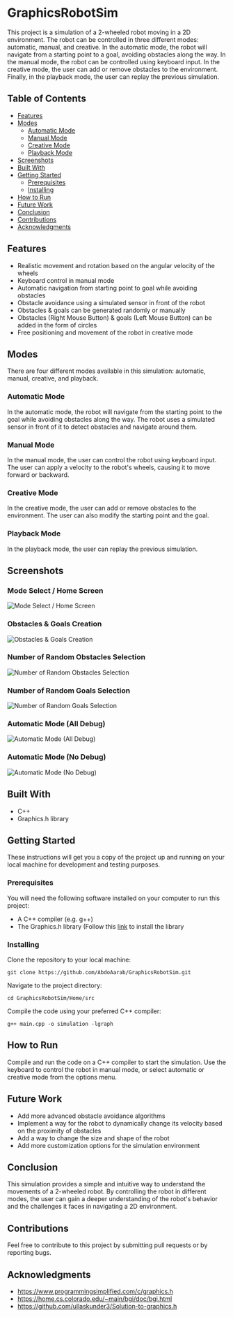# GraphicsRobotSim

This project is a simulation of a 2-wheeled robot moving in a 2D environment. The robot can be controlled in three different modes: automatic, manual, and creative. In the automatic mode, the robot will navigate from a starting point to a goal, avoiding obstacles along the way. In the manual mode, the robot can be controlled using keyboard input. In the creative mode, the user can add or remove obstacles to the environment. Finally, in the playback mode, the user can replay the previous simulation.

## Table of Contents
- [Features](#features)
- [Modes](#modes)
  - [Automatic Mode](#automatic-mode)
  - [Manual Mode](#manual-mode)
  - [Creative Mode](#creative-mode)
  - [Playback Mode](#playback-mode)
- [Screenshots](#screenshots)
- [Built With](#built-with)
- [Getting Started](#getting-started)
  - [Prerequisites](#prerequisites)
  - [Installing](#installing)
- [How to Run](#how-to-run)
- [Future Work](#future-work)
- [Conclusion](#conclusion)
- [Contributions](#contributions)
- [Acknowledgments](#acknowledgments)

## Features

- Realistic movement and rotation based on the angular velocity of the wheels
- Keyboard control in manual mode
- Automatic navigation from starting point to goal while avoiding obstacles
- Obstacle avoidance using a simulated sensor in front of the robot
- Obstacles & goals can be generated randomly or manually
- Obstacles (Right Mouse Button) & goals (Left Mouse Button) can be added in the form of circles
- Free positioning and movement of the robot in creative mode

## Modes

There are four different modes available in this simulation: automatic, manual, creative, and playback.

### Automatic Mode

In the automatic mode, the robot will navigate from the starting point to the goal while avoiding obstacles along the way. The robot uses a simulated sensor in front of it to detect obstacles and navigate around them.

### Manual Mode

In the manual mode, the user can control the robot using keyboard input. The user can apply a velocity to the robot's wheels, causing it to move forward or backward.

### Creative Mode

In the creative mode, the user can add or remove obstacles to the environment. The user can also modify the starting point and the goal.

### Playback Mode

In the playback mode, the user can replay the previous simulation.

## Screenshots

### Mode Select / Home Screen

![Mode Select / Home Screen](https://github.com/AbdoAarab/GraphicsRobotSim/blob/main/Media/Mode_Select.png)

### Obstacles & Goals Creation

![Obstacles & Goals Creation](https://github.com/AbdoAarab/GraphicsRobotSim/blob/main/Media/Obstacles_Goals_Creation.png)

### Number of Random Obstacles Selection

![Number of Random Obstacles Selection](https://github.com/AbdoAarab/GraphicsRobotSim/blob/main/Media/Number_of_Obstacles.png)

### Number of Random Goals Selection

![Number of Random Goals Selection](https://github.com/AbdoAarab/GraphicsRobotSim/blob/main/Media/Number_of_Goals.png)

### Automatic Mode (All Debug)

![Automatic Mode (All Debug)](https://github.com/AbdoAarab/GraphicsRobotSim/blob/main/Media/Automatic_Mode_AllDebug.png)

### Automatic Mode (No Debug)

![Automatic Mode (No Debug)](https://github.com/AbdoAarab/GraphicsRobotSim/blob/main/Media/Automatic_Mode_NoDebug.png)

## Built With

- C++
- Graphics.h library

## Getting Started

These instructions will get you a copy of the project up and running on your local machine for development and testing purposes.

### Prerequisites

You will need the following software installed on your computer to run this project:

- A C++ compiler (e.g. g++)
- The Graphics.h library (Follow this [link](https://github.com/ullaskunder3/Solution-to-graphics.h) to install the library

### Installing

Clone the repository to your local machine:

    git clone https://github.com/AbdoAarab/GraphicsRobotSim.git

Navigate to the project directory:

    cd GraphicsRobotSim/Home/src

Compile the code using your preferred C++ compiler:

    g++ main.cpp -o simulation -lgraph

## How to Run

Compile and run the code on a C++ compiler to start the simulation. Use the keyboard to control the robot in manual mode, or select automatic or creative mode from the options menu.

## Future Work

- Add more advanced obstacle avoidance algorithms
- Implement a way for the robot to dynamically change its velocity based on the proximity of obstacles
- Add a way to change the size and shape of the robot
- Add more customization options for the simulation environment

## Conclusion

This simulation provides a simple and intuitive way to understand the movements of a 2-wheeled robot. By controlling the robot in different modes, the user can gain a deeper understanding of the robot's behavior and the challenges it faces in navigating a 2D environment.

## Contributions

Feel free to contribute to this project by submitting pull requests or by reporting bugs.

## Acknowledgments

- https://www.programmingsimplified.com/c/graphics.h
- https://home.cs.colorado.edu/~main/bgi/doc/bgi.html
- https://github.com/ullaskunder3/Solution-to-graphics.h
